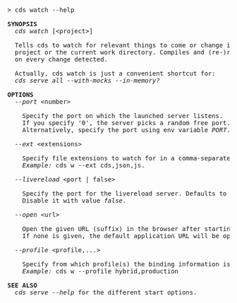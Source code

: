 <!-- this file is automatically generated and updated by a github action -->
<pre class="log">
> cds watch --help

<strong>SYNOPSIS</strong>
  <em>cds watch</em> [&lt;project&gt;]

  Tells cds to watch for relevant things to come or change in the specified
  project or the current work directory. Compiles and (re-)runs the server
  on every change detected.

  Actually, cds watch is just a convenient shortcut for:
  <em>cds serve all --with-mocks --in-memory?</em>

<strong>OPTIONS</strong>
  <em>--port</em> &lt;number&gt;

    Specify the port on which the launched server listens.
    If you specify '0', the server picks a random free port.
    Alternatively, specify the port using env variable <i>PORT</i>.

  <em>--ext</em> &lt;extensions&gt;

    Specify file extensions to watch for in a comma-separated list.
    <em>Example:</em> cds w --ext cds,json,js.

  <em>--livereload</em> &lt;port | false&gt;

    Specify the port for the livereload server. Defaults to '35729'.
    Disable it with value <i>false</i>.

  <em>--open</em> &lt;url&gt;

    Open the given URL (suffix) in the browser after starting.
    If none is given, the default application URL will be opened.

  <em>--profile</em> &lt;profile,...&gt;

    Specify from which profile(s) the binding information is taken.
    <em>Example:</em> cds w --profile hybrid,production

<strong>SEE ALSO</strong>
  <em>cds serve --help</em> for the different start options.
</pre>
